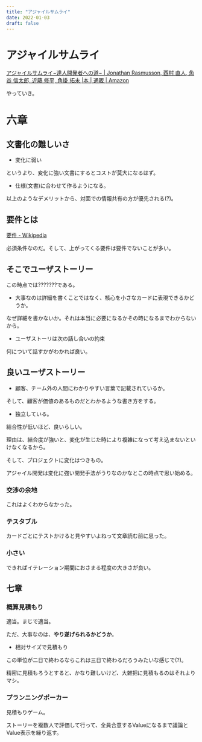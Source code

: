 ```yaml
---
title: "アジャイルサムライ"
date: 2022-01-03
draft: false
---
```

# アジャイルサムライ



[アジャイルサムライ−達人開発者への道− | Jonathan Rasmusson, 西村 直人, 角谷 信太郎, 近藤 修平, 角掛 拓未 |本 | 通販 | Amazon](https://www.amazon.co.jp/%E3%82%A2%E3%82%B8%E3%83%A3%E3%82%A4%E3%83%AB%E3%82%B5%E3%83%A0%E3%83%A9%E3%82%A4%E2%88%92%E9%81%94%E4%BA%BA%E9%96%8B%E7%99%BA%E8%80%85%E3%81%B8%E3%81%AE%E9%81%93%E2%88%92-Jonathan-Rasmusson/dp/4274068560)



やっていき。



# 六章



## 文書化の難しいさ



* 変化に弱い



というより、変化に強い文書にするとコストが莫大になるはず。



* 仕様(文書)に合わせて作るようになる。



以上のようなデメリットから、対面での情報共有の方が優先される(?)。



## 要件とは



[要件 - Wikipedia](https://ja.wikipedia.org/wiki/%E8%A6%81%E4%BB%B6)



必須条件なのだ。そして、上がってくる要件は要件でないことが多い。



## そこでユーザストーリー



この時点では???????である。



* 大事なのは詳細を書くことではなく、核心を小さなカードに表現できるかどうか。



なぜ詳細を書かないか。それは本当に必要になるかその時になるまでわからないから。



* ユーザストーリは次の話し合いの約束



何について話すかがわかれば良い。



## 良いユーザストーリー



* 顧客、チーム外の人間にわかりやすい言葉で記載されているか。



そして、顧客が価値のあるものだとわかるような書き方をする。



* 独立している。



結合性が低いほど、良いらしい。



理由は、結合度が強いと、変化が生じた時により複雑になって考え込まないといけなくなるから。



そして、プロジェクトに変化はつきもの。



アジャイル開発は変化に強い開発手法がうりなのかなとこの時点で思い始める。



### 交渉の余地



これはよくわからなかった。



### テスタブル



カードごとにテストかけると見やすいよねって文章読む前に思った。



### 小さい



できればイテレーション期間におさまる程度の大きさが良い。



## 七章



### 概算見積もり



適当。まじで適当。



ただ、大事なのは、**やり遂げられるかどうか**。



* 相対サイズで見積もり



この単位が二日で終わるならこれは三日で終わるだろうみたいな感じで(?)。



精密に見積もろうとすると、かなり難しいけど、大雑把に見積もるのはそれよりマシ。



### プランニングポーカー



見積もりゲーム。



ストーリーを複数人で評価して行って、全員合意するValueになるまで議論とValue表示を繰り返す。
